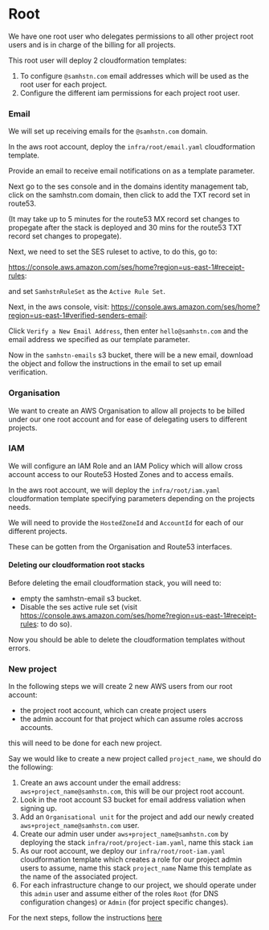 # Root

We have one root user who delegates permissions to all other project root users and is in charge of the billing for all projects.

This root user will deploy 2 cloudformation templates:

1. To configure `@samhstn.com` email addresses which will be used as the root user for each project.
2. Configure the different iam permissions for each project root user.

### Email

We will set up receiving emails for the `@samhstn.com` domain.

In the aws root account, deploy the `infra/root/email.yaml` cloudformation template.

Provide an email to receive email notifications on as a template parameter.

Next go to the ses console and in the domains identity management tab, click on the samhstn.com domain, then click to add the TXT record set in route53.

(It may take up to 5 minutes for the route53 MX record set changes to propegate after the stack is deployed and 30 mins for the route53 TXT record set changes to propegate).

Next, we need to set the SES ruleset to active, to do this, go to:

https://console.aws.amazon.com/ses/home?region=us-east-1#receipt-rules:

and set `SamhstnRuleSet` as the `Active Rule Set`.

Next, in the aws console, visit: https://console.aws.amazon.com/ses/home?region=us-east-1#verified-senders-email:

Click `Verify a New Email Address`, then enter `hello@samhstn.com` and the email address we specified as our template parameter.

Now in the `samhstn-emails` s3 bucket, there will be a new email, download the object and follow the instructions in the email to set up email verification.

### Organisation

We want to create an AWS Organisation to allow all projects to be billed under our one root account and for ease of delegating users to different projects.

### IAM

We will configure an IAM Role and an IAM Policy which will allow cross account access to our Route53 Hosted Zones and to access emails.

In the aws root account, we will deploy the `infra/root/iam.yaml` cloudformation template specifying parameters depending on the projects needs.

We will need to provide the `HostedZoneId` and `AccountId` for each of our different projects.

These can be gotten from the Organisation and Route53 interfaces.

#### Deleting our cloudformation root stacks

Before deleting the email cloudformation stack, you will need to:
+ empty the samhstn-email s3 bucket.
+ Disable the ses active rule set (visit https://console.aws.amazon.com/ses/home?region=us-east-1#receipt-rules: to do so).

Now you should be able to delete the cloudformation templates without errors.

### New project

In the following steps we will create 2 new AWS users from our root account:

+ the project root account, which can create project users
+ the admin account for that project which can assume roles accross accounts.

this will need to be done for each new project.

Say we would like to create a new project called `project_name`, we should do the following:

1. Create an aws account under the email address: `aws+project_name@samhstn.com`, this will be our project root account.
2. Look in the root account S3 bucket for email address valiation when signing up.
3. Add an `Organisational unit` for the project and add our newly created `aws+project_name@samhstn.com` user.
4. Create our admin user under `aws+project_name@samhstn.com` by deploying the stack `infra/root/project-iam.yaml`, name this stack `iam`
5. As our root account, we deploy our `infra/root/root-iam.yaml` cloudformation template which creates a role for our project admin users to assume, name this stack `project_name`
  Name this template as the name of the associated project.
6. For each infrastructure change to our project, we should operate under this `admin` user and assume either of the roles `Root` (for DNS configuration changes) or `Admin` (for project specific changes).

For the next steps, follow the instructions [here](../README.md)

